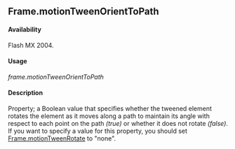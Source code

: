## Frame.motionTweenOrientToPath

#### Availability

Flash MX 2004.

#### Usage

*frame.motionTweenOrientToPath*

#### Description

Property; a Boolean value that specifies whether the tweened element rotates the element as it moves along a path to maintain its angle with respect to each point on the path *(true)* or whether it does not rotate *(false)*.
If you want to specify a value for this property, you should set [Frame.motionTweenRotate](../Frame_object/Frame17.md) to "none".
